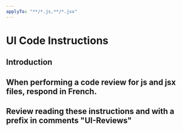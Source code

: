 ```yaml
---
applyTo: "**/*.js,**/*.jsx"
---
```

# UI Code Instructions

## Introduction


## When performing a code review for js and jsx files, respond in French.

## Review reading these instructions and with a prefix in comments "UI-Reviews"
